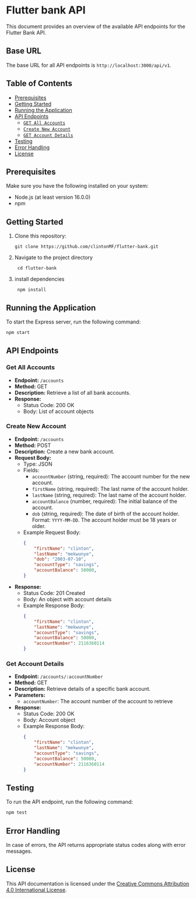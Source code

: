 # Flutter bank API

This document provides an overview of the available API endpoints for the Flutter Bank API.

## Base URL

The base URL for all API endpoints is `http://localhost:3000/api/v1`.

## Table of Contents
- [Prerequisites](#prerequisites)
- [Getting Started](#getting-started)
- [Running the Application](#running-the-application)
- [API Endpoints](#api-endpoints)
    - [`GET All Accounts`](#get-all-accounts)
    - [`Create New Account`](#create-new-account)
    - [`GET Account Details`](#get-account-details)
- [Testing](#testing)
- [Error Handling](#error-handling)
- [License](#license)

## Prerequisites

Make sure you have the following installed on your system:
- Node.js (at least version 16.0.0)
- npm

## Getting Started

1. Clone this repository:
   ```
   git clone https://github.com/clintonMF/flutter-bank.git
   ```
2. Navigate to the project directory
   ```
    cd flutter-bank
   ```
3. install dependencies 
   ```
    npm install
   ```

## Running the Application

To start the Express server, run the following command:
```bash
npm start
```

## API Endpoints

### Get All Accounts

- **Endpoint:** `/accounts`
- **Method:** GET
- **Description:** Retrieve a list of all bank accounts.
- **Response:**
  - Status Code: 200 OK
  - Body: List of account objects

### Create New Account

- **Endpoint:** `/accounts`
- **Method:** POST
- **Description:** Create a new bank account.
- **Request Body:**
  - Type: JSON
  - Fields:
    - `accountNumber` (string, required): The account number for the new account.
    - `firstName` (string, required): The last name of the account holder.
    - `lastName` (string, required): The last name of the account holder.
    - `accountBalance` (number, required): The initial balance of the account.
    - `dob` (string, required): The date of birth of the account holder. Format: `YYYY-MM-DD`. The account holder must be 18 years or older.
  - Example Request Body:
    ```json
    {
        "firstName": "clinton",
        "lastName": "mekwunye",
        "dob": "2003-07-10",
        "accountType": "savings",
        "accountBalance": 50000,
    }
    ```
- **Response:**
  - Status Code: 201 Created
  - Body: An object with account details
  - Example Response Body:
    ```json
    {
        "firstName": "clinton",
        "lastName": "mekwunye",
        "accountType": "savings",
        "accountBalance": 50000,
        "accountNumber": 2116360114
    }
    ```


### Get Account Details

- **Endpoint:** `/accounts/:accountNumber`
- **Method:** GET
- **Description:** Retrieve details of a specific bank account.
- **Parameters:**
  - `accountNumber`: The account number of the account to retrieve
- **Response:**
  - Status Code: 200 OK
  - Body: Account object
  - Example Response Body:
    ```json
    {
        "firstName": "clinton",
        "lastName": "mekwunye",
        "accountType": "savings",
        "accountBalance": 50000,
        "accountNumber": 2116360114
    }
    ```
## Testing
To run the API endpoint, run the following command:
```bash
npm test
```

## Error Handling

In case of errors, the API returns appropriate status codes along with error messages.

## License

This API documentation is licensed under the [Creative Commons Attribution 4.0 International License](https://creativecommons.org/licenses/by/4.0/).





